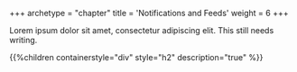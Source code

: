 +++
archetype = "chapter"
title = 'Notifications and Feeds'
weight = 6
+++

Lorem ipsum dolor sit amet, consectetur adipiscing elit. This still needs writing.

{{%children containerstyle="div" style="h2" description="true" %}}
